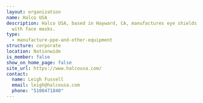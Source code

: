 ```yaml
---
layout: organization
name: Halco USA
description: Halco USA, based in Hayward, CA, manufactures eye shields for use
  with face masks.
type:
  - manufacture-ppe-and-other-equipment
structure: corporate
location: Nationwide
is_member: false
show_on_home_page: false
site_url: https://www.halcousa.com/
contact:
  name: Leigh Fussell
  email: leigh@halcousa.com
  phone: "5108471840"
---
```

